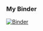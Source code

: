 
### My Binder

[![Binder](https://mybinder.org/badge_logo.svg)](https://mybinder.org/v2/gh/haoxins/mybinder/main)
